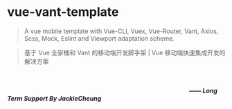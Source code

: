# vue-vant-template
>A vue mobile template with Vue-CLI, Vuex, Vue-Router, Vant, Axios, Scss, Mock, Eslint and Viewport adaptation scheme.

>基于 Vue 全家桶和 Vant 的移动端开发脚手架  |  Vue 移动端快速集成开发的解决方案

<br /><br />
　　　　　　　　　　　　　　　　　　　　　　　　　　　　　　***—— Long Term Support By JackieCheung***

